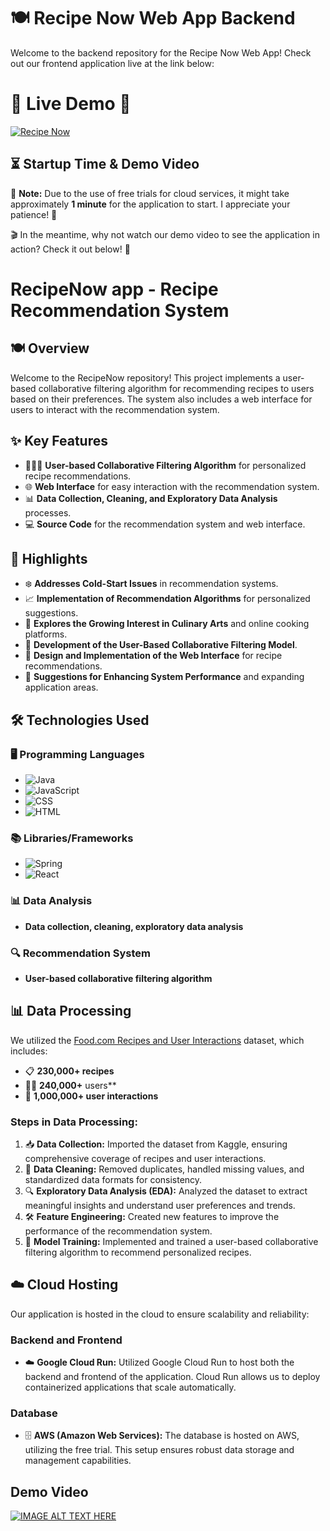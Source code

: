 # 🍽️ Recipe Now Web App Backend

Welcome to the backend repository for the Recipe Now Web App! Check out our frontend application live at the link below:

# 🌟 **Live Demo** 🌟

[![Recipe Now](https://img.shields.io/badge/Recipe%20Now-Live%20Demo-brightgreen?style=for-the-badge)](https://recipe-now-frontend-s7qlbu7unq-ez.a.run.app/)

## ⏳ Startup Time & Demo Video

🚀 **Note:** Due to the use of free trials for cloud services, it might take approximately **1 minute** for the application to start. I appreciate your patience! 🙏

🎬 In the meantime, why not watch our demo video to see the application in action? Check it out below! 🍿

# RecipeNow app - Recipe Recommendation System 

## 🍽️ Overview
Welcome to the RecipeNow repository! This project implements a user-based collaborative filtering algorithm for recommending recipes to users based on their preferences. The system also includes a web interface for users to interact with the recommendation system.

## ✨ Key Features

- 🧑‍🤝‍🧑 **User-based Collaborative Filtering Algorithm** for personalized recipe recommendations.
- 🌐 **Web Interface** for easy interaction with the recommendation system.
- 📊 **Data Collection, Cleaning, and Exploratory Data Analysis** processes.
- 💻 **Source Code** for the recommendation system and web interface.

## 🌟 Highlights

- ❄️ **Addresses Cold-Start Issues** in recommendation systems.
- 📈 **Implementation of Recommendation Algorithms** for personalized suggestions.
- 🍳 **Explores the Growing Interest in Culinary Arts** and online cooking platforms.
- 🧠 **Development of the User-Based Collaborative Filtering Model**.
- 🎨 **Design and Implementation of the Web Interface** for recipe recommendations.
- 🚀 **Suggestions for Enhancing System Performance** and expanding application areas.

## 🛠️ Technologies Used

### 🖥️ Programming Languages
- ![Java](https://img.shields.io/badge/Java-007396?style=for-the-badge&logo=java&logoColor=white) 
- ![JavaScript](https://img.shields.io/badge/JavaScript-F7DF1E?style=for-the-badge&logo=javascript&logoColor=black)
- ![CSS](https://img.shields.io/badge/CSS-1572B6?style=for-the-badge&logo=css3&logoColor=white) 
- ![HTML](https://img.shields.io/badge/HTML-E34F26?style=for-the-badge&logo=html5&logoColor=white) 

### 📚 Libraries/Frameworks
- ![Spring](https://img.shields.io/badge/Spring-6DB33F?style=for-the-badge&logo=spring&logoColor=white) 
- ![React](https://img.shields.io/badge/React-61DAFB?style=for-the-badge&logo=react&logoColor=black)

### 📊 Data Analysis
- **Data collection, cleaning, exploratory data analysis**

### 🔍 Recommendation System
- **User-based collaborative filtering algorithm**

## 📊 Data Processing

We utilized the [Food.com Recipes and User Interactions](https://www.kaggle.com/datasets/shuyangli94/food-com-recipes-and-user-interactions?resource=download) dataset, which includes:

- 📋 **230,000+ recipes**
- 🧑🏻 **240,000+** users**
- 👥 **1,000,000+ user interactions**

### Steps in Data Processing:
1. 📥 **Data Collection:** Imported the dataset from Kaggle, ensuring comprehensive coverage of recipes and user interactions.
2. 🧹 **Data Cleaning:** Removed duplicates, handled missing values, and standardized data formats for consistency.
3. 🔍 **Exploratory Data Analysis (EDA):** Analyzed the dataset to extract meaningful insights and understand user preferences and trends.
4. 🛠️ **Feature Engineering:** Created new features to improve the performance of the recommendation system.
5. 🧠 **Model Training:** Implemented and trained a user-based collaborative filtering algorithm to recommend personalized recipes.

## ☁️ Cloud Hosting

Our application is hosted in the cloud to ensure scalability and reliability:

### Backend and Frontend
- ☁️ **Google Cloud Run:** Utilized Google Cloud Run to host both the backend and frontend of the application. Cloud Run allows us to deploy containerized applications that scale automatically.
  
### Database
- 🗄️ **AWS (Amazon Web Services):** The database is hosted on AWS, utilizing the free trial. This setup ensures robust data storage and management capabilities.

## Demo Video
[![IMAGE ALT TEXT HERE](https://camo.githubusercontent.com/414ef4e0ce20d5c28416c3d6419611ca27ebc3e4fd85895054fa129c1f2637c8/68747470733a2f2f692e626c6f67732e65732f3962313961642f796f75747562652f3435305f313030302e77656270)](https://www.youtube.com/watch?v=3RRp6jHgWQ4)


